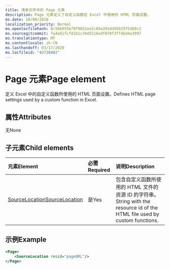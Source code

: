 ```yaml
---
title: 清单文件中的 Page 元素
description: Page 元素定义了自定义函数在 Excel 中使用的 HTML 页面设置。
ms.date: 10/09/2018
localization_priority: Normal
ms.openlocfilehash: 0c56b955b79f9052ee2c89a391dd95b2975d69c2
ms.sourcegitcommit: fa4e81fcf41b1c39d5516edf078f3ffdbd4a3997
ms.translationtype: MT
ms.contentlocale: zh-CN
ms.lasthandoff: 03/17/2020
ms.locfileid: "42720482"
---
```

# <a name="page-element"></a><span data-ttu-id="48217-103">Page 元素</span><span class="sxs-lookup"><span data-stu-id="48217-103">Page element</span></span>

<span data-ttu-id="48217-104">定义 Excel 中的自定义函数所使用的 HTML 页面设置。</span><span class="sxs-lookup"><span data-stu-id="48217-104">Defines HTML page settings used by a custom function in Excel.</span></span>

## <a name="attributes"></a><span data-ttu-id="48217-105">属性</span><span class="sxs-lookup"><span data-stu-id="48217-105">Attributes</span></span>

<span data-ttu-id="48217-106">无</span><span class="sxs-lookup"><span data-stu-id="48217-106">None</span></span>

## <a name="child-elements"></a><span data-ttu-id="48217-107">子元素</span><span class="sxs-lookup"><span data-stu-id="48217-107">Child elements</span></span>

|  <span data-ttu-id="48217-108">元素</span><span class="sxs-lookup"><span data-stu-id="48217-108">Element</span></span>  |  <span data-ttu-id="48217-109">必需</span><span class="sxs-lookup"><span data-stu-id="48217-109">Required</span></span>  |  <span data-ttu-id="48217-110">说明</span><span class="sxs-lookup"><span data-stu-id="48217-110">Description</span></span>  |
|:-----|:-----|:-----|
|  [<span data-ttu-id="48217-111">SourceLocation</span><span class="sxs-lookup"><span data-stu-id="48217-111">SourceLocation</span></span>](customfunctionssourcelocation.md)  |  <span data-ttu-id="48217-112">是</span><span class="sxs-lookup"><span data-stu-id="48217-112">Yes</span></span>  | <span data-ttu-id="48217-113">包含自定义函数所使用的 HTML 文件的资源 ID 的字符串。</span><span class="sxs-lookup"><span data-stu-id="48217-113">String with the resource id of the HTML file used by custom functions.</span></span> |

## <a name="example"></a><span data-ttu-id="48217-114">示例</span><span class="sxs-lookup"><span data-stu-id="48217-114">Example</span></span>

```xml
<Page>
    <SourceLocation resid="pageURL"/>
</Page>
```
